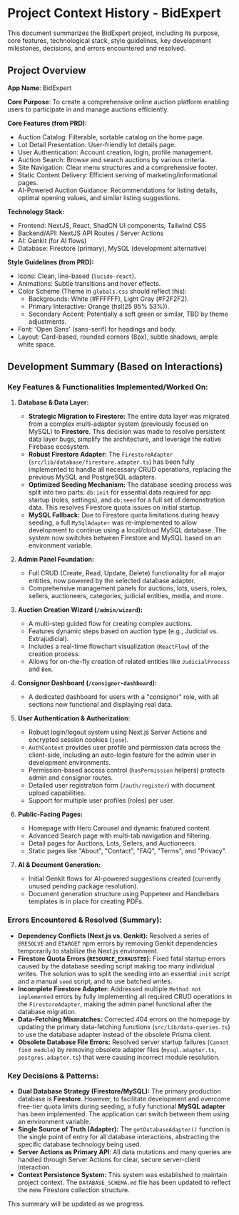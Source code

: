 # Project Context History - BidExpert

This document summarizes the BidExpert project, including its purpose, core features, technological stack, style guidelines, key development milestones, decisions, and errors encountered and resolved.

## Project Overview

**App Name**: BidExpert

**Core Purpose**: To create a comprehensive online auction platform enabling users to participate in and manage auctions efficiently.

**Core Features (from PRD):**
*   Auction Catalog: Filterable, sortable catalog on the home page.
*   Lot Detail Presentation: User-friendly lot details page.
*   User Authentication: Account creation, login, profile management.
*   Auction Search: Browse and search auctions by various criteria.
*   Site Navigation: Clear menu structures and a comprehensive footer.
*   Static Content Delivery: Efficient serving of marketing/informational pages.
*   AI-Powered Auction Guidance: Recommendations for listing details, optimal opening values, and similar listing suggestions.

**Technology Stack:**
*   Frontend: NextJS, React, ShadCN UI components, Tailwind CSS
*   Backend/API: NextJS API Routes / Server Actions
*   AI: Genkit (for AI flows)
*   Database: Firestore (primary), MySQL (development alternative)

**Style Guidelines (from PRD):**
*   Icons: Clean, line-based (`lucide-react`).
*   Animations: Subtle transitions and hover effects.
*   Color Scheme (Theme in `globals.css` should reflect this):
    *   Backgrounds: White (#FFFFFF), Light Gray (#F2F2F2).
    *   Primary Interactive: Orange (hsl(25 95% 53%)).
    *   Secondary Accent: Potentially a soft green or similar, TBD by theme adjustments.
*   Font: 'Open Sans' (sans-serif) for headings and body.
*   Layout: Card-based, rounded corners (8px), subtle shadows, ample white space.

## Development Summary (Based on Interactions)

### Key Features & Functionalities Implemented/Worked On:

1.  **Database & Data Layer:**
    *   **Strategic Migration to Firestore:** The entire data layer was migrated from a complex multi-adapter system (previously focused on MySQL) to **Firestore**. This decision was made to resolve persistent data layer bugs, simplify the architecture, and leverage the native Firebase ecosystem.
    *   **Robust Firestore Adapter:** The `FirestoreAdapter` (`src/lib/database/firestore.adapter.ts`) has been fully implemented to handle all necessary CRUD operations, replacing the previous MySQL and PostgreSQL adapters.
    *   **Optimized Seeding Mechanism:** The database seeding process was split into two parts: `db:init` for essential data required for app startup (roles, settings), and `db:seed` for a full set of demonstration data. This resolves Firestore quota issues on initial startup.
    *   **MySQL Fallback:** Due to Firestore quota limitations during heavy seeding, a full `MySqlAdapter` was re-implemented to allow development to continue using a local/cloud MySQL database. The system now switches between Firestore and MySQL based on an environment variable.

2.  **Admin Panel Foundation:**
    *   Full CRUD (Create, Read, Update, Delete) functionality for all major entities, now powered by the selected database adapter.
    *   Comprehensive management panels for auctions, lots, users, roles, sellers, auctioneers, categories, judicial entities, media, and more.

3.  **Auction Creation Wizard (`/admin/wizard`):**
    *   A multi-step guided flow for creating complex auctions.
    *   Features dynamic steps based on auction type (e.g., Judicial vs. Extrajudicial).
    *   Includes a real-time flowchart visualization (`ReactFlow`) of the creation process.
    *   Allows for on-the-fly creation of related entities like `JudicialProcess` and `Bem`.

4.  **Consignor Dashboard (`/consignor-dashboard`):**
    *   A dedicated dashboard for users with a "consignor" role, with all sections now functional and displaying real data.

5.  **User Authentication & Authorization:**
    *   Robust login/logout system using Next.js Server Actions and encrypted session cookies (`jose`).
    *   `AuthContext` provides user profile and permission data across the client-side, including an auto-login feature for the admin user in development environments.
    *   Permission-based access control (`hasPermission` helpers) protects admin and consignor routes.
    *   Detailed user registration form (`/auth/register`) with document upload capabilities.
    *   Support for multiple user profiles (roles) per user.

6.  **Public-Facing Pages:**
    *   Homepage with Hero Carousel and dynamic featured content.
    *   Advanced Search page with multi-tab navigation and filtering.
    *   Detail pages for Auctions, Lots, Sellers, and Auctioneers.
    *   Static pages like "About", "Contact", "FAQ", "Terms", and "Privacy".

7.  **AI & Document Generation:**
    *   Initial Genkit flows for AI-powered suggestions created (currently unused pending package resolution).
    *   Document generation structure using Puppeteer and Handlebars templates is in place for creating PDFs.

### Errors Encountered & Resolved (Summary):
*   **Dependency Conflicts (Next.js vs. Genkit):** Resolved a series of `ERESOLVE` and `ETARGET` npm errors by removing Genkit dependencies temporarily to stabilize the Next.js environment.
*   **Firestore Quota Errors (`RESOURCE_EXHAUSTED`):** Fixed fatal startup errors caused by the database seeding script making too many individual writes. The solution was to split the seeding into an essential `init` script and a manual `seed` script, and to use batched writes.
*   **Incomplete Firestore Adapter:** Addressed multiple `Method not implemented` errors by fully implementing all required CRUD operations in the `FirestoreAdapter`, making the admin panel functional after the database migration.
*   **Data-Fetching Mismatches:** Corrected 404 errors on the homepage by updating the primary data-fetching functions (`src/lib/data-queries.ts`) to use the database adapter instead of the obsolete Prisma client.
*   **Obsolete Database File Errors:** Resolved server startup failures (`Cannot find module`) by removing obsolete adapter files (`mysql.adapter.ts`, `postgres.adapter.ts`) that were causing incorrect module resolution.

### Key Decisions & Patterns:
*   **Dual Database Strategy (Firestore/MySQL):** The primary production database is **Firestore**. However, to facilitate development and overcome free-tier quota limits during seeding, a fully functional **MySQL adapter** has been implemented. The application can switch between them using an environment variable.
*   **Single Source of Truth (Adapter):** The `getDatabaseAdapter()` function is the single point of entry for all database interactions, abstracting the specific database technology being used.
*   **Server Actions as Primary API**: All data mutations and many queries are handled through Server Actions for clear, secure server-client interaction.
*   **Context Persistence System:** This system was established to maintain project context. The `DATABASE_SCHEMA.md` file has been updated to reflect the new Firestore collection structure.

This summary will be updated as we progress.
